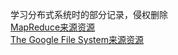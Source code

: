 学习分布式系统时的部分记录，侵权删除<br />
[MapReduce来源资源](https://mit-public-courses-cn-translatio.gitbook.io/mit6-824/lecture-01-introduction/1.1-fen-bu-shi-xi-tong-de-qu-dong-li-he-tiao-zhan-drivens-and-challenges)<br />
[The Google File System来源资源](https://zhuanlan.zhihu.com/p/623262551)<br />
